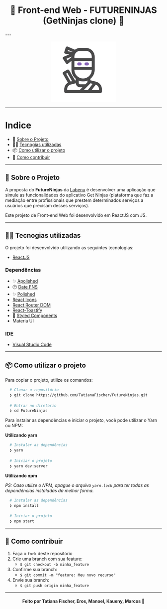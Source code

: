 <h1 align="center"> 
  🚀️ Front-end Web - FUTURENINJAS (GetNinjas clone)  👷
</h1>
---

<p align="center">
  <img alt="Gif da Aplicação" src="./src/components/Header/ImgNinja.png" />
</p>

---

# Indice

- :rocket: [Sobre o Projeto](#rocket-sobre-o-projeto)
- 👨‍💻️ [Tecnogias utilizadas](#%EF%B8%8F-tecnogias-utilizadas)
- 📦️ [Como utilizar o projeto](#%EF%B8%8F-como-utilizar-o-projeto)
- 🤔️ [Como contribuir](#%EF%B8%8F-como-contribuir)

---

## :rocket: Sobre o Projeto

A proposta do **FutureNinjas** da [Labenu](https://labenu.com.br/) é desenvolver uma aplicação que simule as funcionalidades do aplicativo Get Ninjas (plataforma que faz a mediação entre profissionais que prestem determinados serviços a usuários que precisam desses serviços).

Este projeto de Front-end Web foi desenvolvido em ReactJS com JS.



---

## 👨‍💻️ Tecnogias utilizadas

O projeto foi desenvolvido utilizando as seguintes tecnologias:

- [ReactJS](https://reactjs.org/)

### Dependências

- ✨ [Apolished](https://polished.js.org/)
- :clock2: [Date FNS](https://date-fns.org/)
- :sparkles: [Polished](https://polished.js.org/)
- [React Icons](https://react-icons.github.io/react-icons/)
- [React Router DOM](https://github.com/ReactTraining/react-router#readme)
- [React-Toastify](https://fkhadra.github.io/react-toastify/introduction)
- :nail_care: [Styled Components](https://styled-components.com/)
- Materia UI


### IDE

- [Visual Studio Code](https://code.visualstudio.com/)

---

## 📦️ Como utilizar o projeto

Para copiar o projeto, utilize os comandos:

```bash
  # Clonar o repositório
  ❯ git clone https://github.com/TatianaFischer/FutureNinjas.git

  # Entrar no diretório
  ❯ cd FutureNinjas
```

Para instalar as dependências e iniciar o projeto, você pode utilizar o Yarn ou NPM:

**Utilizando yarn**

```bash
  # Instalar as dependências
  ❯ yarn

  # Iniciar o projeto
  ❯ yarn dev:server
```

**Utilizando npm**

_PS: Caso utilize o NPM, apague o arquivo `yarn.lock` para ter todas as dependências instaladas da melhor forma._

```bash
  # Instalar as dependências
  ❯ npm install

  # Iniciar o projeto
  ❯ npm start
```

---

## 🤔️ Como contribuir

1. Faça o `fork` deste repositório
2. Crie uma branch com sua feature:
   - `$ git checkout -b minha_feature`
3. Confirme sua branch:
   - `$ git commit -m "feature: Meu novo recurso"`
4. Envie sua branch:
   - `$ git push origin minha_feature`

---

<h4 align="center">
  Feito por Tatiana Fischer, Eros, Manoel, Kaueny, Marcos 👋️ </a>
</h4>


  


